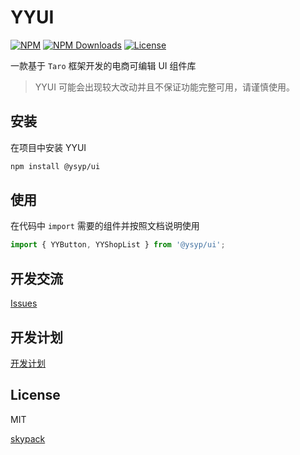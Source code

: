 # YYUI

[![NPM][npm-version-image]][npm-version-url] [![NPM Downloads][npm-downloads-image]][npm-version-url] [![License][license-image]][license-url]

一款基于 `Taro` 框架开发的电商可编辑 UI 组件库

> YYUI 可能会出现较大改动并且不保证功能完整可用，请谨慎使用。

## 安装

在项目中安装 YYUI

```bash
npm install @ysyp/ui
```

## 使用

在代码中 `import` 需要的组件并按照文档说明使用

```js
import { YYButton, YYShopList } from '@ysyp/ui';
```

## 开发交流

[Issues
](https://github.com/Yuansheng-Tech/YYUI/issues)

## 开发计划

[开发计划](./PLANS.md)

## License

MIT

[npm-version-image]: https://img.shields.io/npm/v/@ysyp/ui.svg?style=flat-square
[npm-version-url]: https://www.npmjs.com/package/@ysyp/ui
[npm-downloads-image]: https://img.shields.io/npm/dm/@ysyp/ui?style=flat-square
[npm-downloads-url]: https://www.npmjs.com/package/@ysyp/ui
[license-image]: https://img.shields.io/github/license/Yuansheng-Tech/YYUI?style=flat-square
[license-url]: https://github.com/Yuansheng-Tech/YYUI/blob/master/LICENSE


[skypack](https://cdn.skypack.dev/@ysyp/ui)